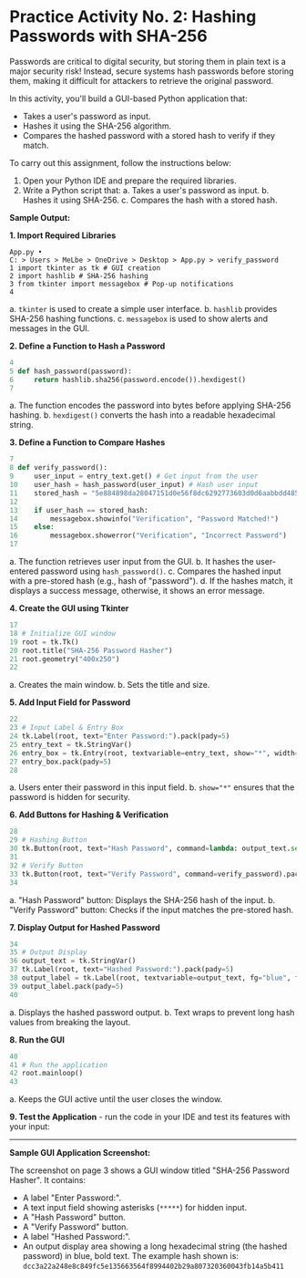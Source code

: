 # Practice Activity No. 2: Hashing Passwords with SHA-256

Passwords are critical to digital security, but storing them in plain text is a major security risk! Instead, secure systems hash passwords before storing them, making it difficult for attackers to retrieve the original password.

In this activity, you'll build a GUI-based Python application that:

* Takes a user's password as input.
* Hashes it using the SHA-256 algorithm.
* Compares the hashed password with a stored hash to verify if they match.

To carry out this assignment, follow the instructions below:

1. Open your Python IDE and prepare the required libraries.
2. Write a Python script that:
   a.  Takes a user's password as input.
   b.  Hashes it using SHA-256.
   c.  Compares the hash with a stored hash.

**Sample Output:**

**1. Import Required Libraries**

```
App.py •
C: > Users > MeLbe > OneDrive > Desktop > App.py > verify_password
1 import tkinter as tk # GUI creation
2 import hashlib # SHA-256 hashing
3 from tkinter import messagebox # Pop-up notifications
4
```

a.  `tkinter` is used to create a simple user interface.
b.  `hashlib` provides SHA-256 hashing functions.
c.  `messagebox` is used to show alerts and messages in the GUI.

**2. Define a Function to Hash a Password**

```python
4
5 def hash_password(password):
6     return hashlib.sha256(password.encode()).hexdigest()
7
```

a.  The function encodes the password into bytes before applying SHA-256 hashing.
b.  `hexdigest()` converts the hash into a readable hexadecimal string.

**3. Define a Function to Compare Hashes**

```python
7
8 def verify_password():
9     user_input = entry_text.get() # Get input from the user
10    user_hash = hash_password(user_input) # Hash user input
11    stored_hash = "5e884898da28047151d0e56f8dc6292773603d0d6aabbdd485fa0f7f0a89b6b5" # Pre-stored hash of "password"
12
13    if user_hash == stored_hash:
14        messagebox.showinfo("Verification", "Password Matched!")
15    else:
16        messagebox.showerror("Verification", "Incorrect Password")
17
```

a.  The function retrieves user input from the GUI.
b.  It hashes the user-entered password using `hash_password()`.
c.  Compares the hashed input with a pre-stored hash (e.g., hash of "password").
d.  If the hashes match, it displays a success message, otherwise, it shows an error message.

**4. Create the GUI using Tkinter**

```python
17
18 # Initialize GUI window
19 root = tk.Tk()
20 root.title("SHA-256 Password Hasher")
21 root.geometry("400x250")
22
```

a.  Creates the main window.
b.  Sets the title and size.

**5. Add Input Field for Password**

```python
22
23 # Input Label & Entry Box
24 tk.Label(root, text="Enter Password:").pack(pady=5)
25 entry_text = tk.StringVar()
26 entry_box = tk.Entry(root, textvariable=entry_text, show="*", width=30) # Mask input
27 entry_box.pack(pady=5)
28
```

a.  Users enter their password in this input field.
b.  `show="*"` ensures that the password is hidden for security.

**6. Add Buttons for Hashing & Verification**

```python
28
29 # Hashing Button
30 tk.Button(root, text="Hash Password", command=lambda: output_text.set(hash_password(entry_text.get()))).pack(pady=5)
31
32 # Verify Button
33 tk.Button(root, text="Verify Password", command=verify_password).pack(pady=5)
34
```

a.  "Hash Password" button: Displays the SHA-256 hash of the input.
b.  "Verify Password" button: Checks if the input matches the pre-stored hash.

**7. Display Output for Hashed Password**

```python
34
35 # Output Display
36 output_text = tk.StringVar()
37 tk.Label(root, text="Hashed Password:").pack(pady=5)
38 output_label = tk.Label(root, textvariable=output_text, fg="blue", font=("Arial", 10, "bold"), wraplength=350)
39 output_label.pack(pady=5)
40
```

a.  Displays the hashed password output.
b.  Text wraps to prevent long hash values from breaking the layout.

**8. Run the GUI**

```python
40
41 # Run the application
42 root.mainloop()
43
```

a.  Keeps the GUI active until the user closes the window.

**9. Test the Application** - run the code in your IDE and test its features with your input:

---

**Sample GUI Application Screenshot:**

The screenshot on page 3 shows a GUI window titled "SHA-256 Password Hasher".
It contains:

* A label "Enter Password:".
* A text input field showing asterisks (`*****`) for hidden input.
* A "Hash Password" button.
* A "Verify Password" button.
* A label "Hashed Password:".
* An output display area showing a long hexadecimal string (the hashed password) in blue, bold text. The example hash shown is: `dcc3a22a248e8c849fc5e135663564f8994402b29a807320360043fb14a5b411`
